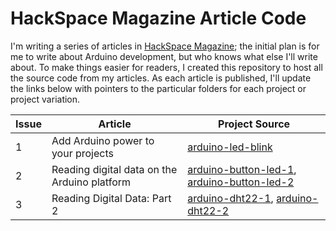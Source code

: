 # HackSpace Magazine Article Code
I'm writing a series of articles in [HackSpace Magazine](https://hackspace.raspberrypi.org/); the initial plan is for me to write about Arduino development, but who knows what else I'll write about. To make things easier for readers, I created this repository to host all the source code from my articles. As each article is published, I'll update the links below with pointers to the particular folders for each project or project variation.

| Issue | Article                                      | Project Source                         |
| ----- | -------------------------------------------- | -------------------------------------- |
| 1     | Add Arduino power to your projects           | [arduino-led-blink](arduino-led-blink) |
| 2     | Reading digital data on the Arduino platform | [arduino-button-led-1](arduino-button-led-1), [arduino-button-led-2](arduino-button-led-2) |
| 3     | Reading Digital Data: Part 2                 | [arduino-dht22-1](arduino-dht22-1), [arduino-dht22-2](arduino-dht22-2) |